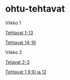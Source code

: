 # ohtu-tehtavat

Viikko 1

[Tehtavat 1-13](https://github.com/K123AsJ0k1/ohtu-2021-viikko1)

[Tehtavat 14-16](https://github.com/K123AsJ0k1/ohtu-tehtavat/tree/main/viikko1)

Viikko 2 

[Tetavat 2-3](https://github.com/K123AsJ0k1/ohtu-2021-viikko1)

[Tehtavat 1,9,10 ja 12](https://github.com/K123AsJ0k1/ohtu-tehtavat/tree/main/viikko2)






